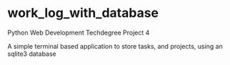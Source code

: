 # work_log_with_database
Python Web Development Techdegree Project 4

A simple terminal based application to store tasks, and projects, using an sqlite3 database
